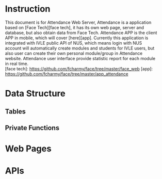# Instruction
 This document is for Attendance Web Server, Attendance is a application based on [Face Tech][face tech], it has its own web page, server and database, but also obtain data from Face Tech. Attendance APP is the client APP in mobile, which will cover [here][app]. Currently this application is integrated with IVLE public API of NUS, which means login with NUS account will automatically create modules and students for IVLE users, but also user can create their own personal module/group in Attendance website. Attendance user interface provide statistic report for each module in real time.  
 [face tech]: https://github.com/fcharmy/face/tree/master/face_web
 [app]: https://github.com/fcharmy/face/tree/master/app_attendance
 
# Data Structure
## Tables
## Private Functions

# Web Pages

# APIs
